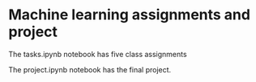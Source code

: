# Machine learning assignments and project

The tasks.ipynb notebook has five class assignments

The project.ipynb notebook has the final project.
